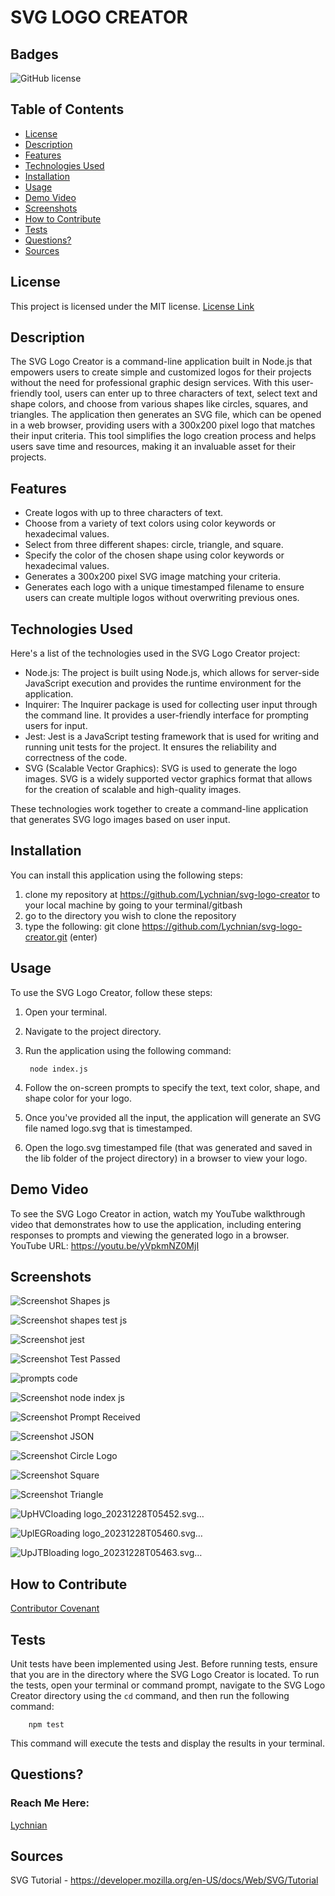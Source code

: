# SVG LOGO CREATOR


## Badges
![GitHub license](https://img.shields.io/badge/license-MIT-blue.svg)


## Table of Contents
* [License](#license)
* [Description](#description)
* [Features](#features)
* [Technologies Used](#technologies-used)
* [Installation](#installation)
* [Usage](#usage)
* [Demo Video](#demo-video)
* [Screenshots](#screenshots)
* [How to Contribute](#how-to-contribute)
* [Tests](#tests)
* [Questions?](#questions)
* [Sources](#sources)


## License
This project is licensed under the MIT license.
[License Link](https://opensource.org/licenses/MIT)


## Description
The SVG Logo Creator is a command-line application built in Node.js that empowers users to create simple and customized logos for their projects without the need for professional graphic design services. With this user-friendly tool, users can enter up to three characters of text, select text and shape colors, and choose from various shapes like circles, squares, and triangles. The application then generates an SVG file, which can be opened in a web browser, providing users with a 300x200 pixel logo that matches their input criteria. This tool simplifies the logo creation process and helps users save time and resources, making it an invaluable asset for their projects.


## Features
- Create logos with up to three characters of text.
- Choose from a variety of text colors using color keywords or hexadecimal values.
- Select from three different shapes: circle, triangle, and square.
- Specify the color of the chosen shape using color keywords or hexadecimal values.
- Generates a 300x200 pixel SVG image matching your criteria.
- Generates each logo with a unique timestamped filename to ensure users can create multiple logos without overwriting previous ones.


## Technologies Used
Here's a list of the technologies used in the SVG Logo Creator project:
- Node.js: The project is built using Node.js, which allows for server-side JavaScript execution and provides the runtime environment for the application.
- Inquirer: The Inquirer package is used for collecting user input through the command line. It provides a user-friendly interface for prompting users for input.
- Jest: Jest is a JavaScript testing framework that is used for writing and running unit tests for the project. It ensures the reliability and correctness of the code.
- SVG (Scalable Vector Graphics): SVG is used to generate the logo images. SVG is a widely supported vector graphics format that allows for the creation of scalable and high-quality images.

These technologies work together to create a command-line application that generates SVG logo images based on user input.

  
## Installation
You can install this application using the following steps:

1. clone my repository at https://github.com/Lychnian/svg-logo-creator to your local machine by going to your terminal/gitbash
2. go to the directory you wish to clone the repository
3. type the following: git clone https://github.com/Lychnian/svg-logo-creator.git (enter)

  
## Usage
To use the SVG Logo Creator, follow these steps:

1. Open your terminal.
2. Navigate to the project directory.
3. Run the application using the following command:

        node index.js

4. Follow the on-screen prompts to specify the text, text color, shape, and shape color for your logo.
5. Once you've provided all the input, the application will generate an SVG file named logo.svg that is timestamped.
6. Open the logo.svg timestamped file (that was generated and saved in the lib folder of the project directory) in a browser to view your logo.


## Demo Video
To see the SVG Logo Creator in action, watch my YouTube walkthrough video that demonstrates how to use the application, including entering responses to prompts and viewing the generated logo in a browser.
YouTube URL: https://youtu.be/yVpkmNZ0MjI


## Screenshots


![Screenshot Shapes js](https://github.com/Lychnian/svg-logo-creator/assets/140586279/fe28665a-5cde-4e6f-9016-f43881411dcd)


![Screenshot shapes test js](https://github.com/Lychnian/svg-logo-creator/assets/140586279/cf8da38c-a642-4209-bd72-85a19d18c1d0)


![Screenshot jest](https://github.com/Lychnian/svg-logo-creator/assets/140586279/400bfc27-fa54-4551-8eb3-04ac15616362)


![Screenshot Test Passed](https://github.com/Lychnian/svg-logo-creator/assets/140586279/353587b1-2790-477d-ab95-8be9c26603ea)


![prompts code](https://github.com/Lychnian/svg-logo-creator/assets/140586279/d1dfeb26-a2a2-4cd0-8003-a4bf77458063)


![Screenshot node index js](https://github.com/Lychnian/svg-logo-creator/assets/140586279/50437e02-84e6-4d82-a1b3-51db99030893)


![Screenshot Prompt Received](https://github.com/Lychnian/svg-logo-creator/assets/140586279/449fe8dc-562d-4ac4-917c-5b0efea9870e)


![Screenshot JSON](https://github.com/Lychnian/svg-logo-creator/assets/140586279/70814eb9-1284-4a4d-a7af-e7748529e928)


![Screenshot Circle Logo](https://github.com/Lychnian/svg-logo-creator/assets/140586279/2a716d60-575c-4fcc-aac3-6a1dd2323222)


![Screenshot Square](https://github.com/Lychnian/svg-logo-creator/assets/140586279/b4d9ed4e-bd0a-4351-9c2a-5a64a63142a7)


![Screenshot Triangle](https://github.com/Lychnian/svg-logo-creator/assets/140586279/19d41a7e-8069-4586-a291-1c6d244a8f62)


![Up<svg version="1.1" xmlns="http://www.w3.org/2000/svg" width="300" height="200"><circle cx="150" cy="100" r="80" fill="pink" /><text x="150" y="125" font-size="60" text-anchor="middle" fill="white">HVC</text></svg>loading logo_20231228T05452.svg…]()


![Upl<svg version="1.1" xmlns="http://www.w3.org/2000/svg" width="300" height="200"><rect x="55" y="20" width="190" height="190" fill="purple" /><text x="150" y="125" font-size="60" text-anchor="middle" fill="yellow">EGR</text></svg>oading logo_20231228T05460.svg…]()


![Up<svg version="1.1" xmlns="http://www.w3.org/2000/svg" width="300" height="200"><polygon points="150,10 250,190 50,190" fill="black" /><text x="150" y="140" font-size="60" text-anchor="middle" fill="red">JTB</text></svg>loading logo_20231228T05463.svg…]()


## How to Contribute
[Contributor Covenant](https://www.contributor-covenant.org/)  
    

## Tests

Unit tests have been implemented using Jest. Before running tests, ensure that you are in the directory where the SVG Logo Creator is located. To run the tests, open your terminal or command prompt, navigate to the SVG Logo Creator directory using the `cd` command, and then run the following command:

        npm test

This command will execute the tests and display the results in your terminal. 


## Questions?
### Reach Me Here: 
[Lychnian](https://github.com/Lychnian)


## Sources
SVG Tutorial - https://developer.mozilla.org/en-US/docs/Web/SVG/Tutorial
